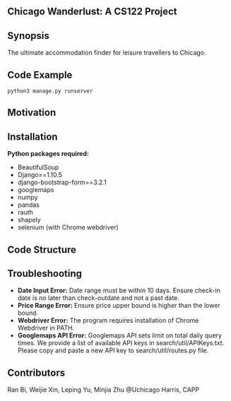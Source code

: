 ## Chicago Wanderlust: A CS122 Project

## Synopsis

The ultimate accommodation finder for leisure travellers to Chicago.

## Code Example
```
python3 manage.py runserver
```

## Motivation



## Installation

**Python packages required:**
- BeautifulSoup
- Django==1.10.5
- django-bootstrap-form==3.2.1
- googlemaps
- numpy
- pandas
- rauth
- shapely
- selenium (with Chrome webdriver)

## Code Structure


## Troubleshooting

- **Date Input Error:** Date range must be within 10 days. Ensure check-in date is no later than check-outdate and not a past date.
- **Price Range Error:** Ensure price upper bound is higher than the lower bound.
- **Webdriver Error:** The program requires installation of Chrome Webdriver in PATH.
- **Googlemaps API Error:** Googlemaps API sets limit on total daily query times. We provide a list of available API keys in search/util/APIKeys.txt. Please copy and paste a new API key to search/util/routes.py file.

## Contributors

Ran Bi,
Weijie Xin,
Leping Yu,
Minjia Zhu
@Uchicago Harris, CAPP
